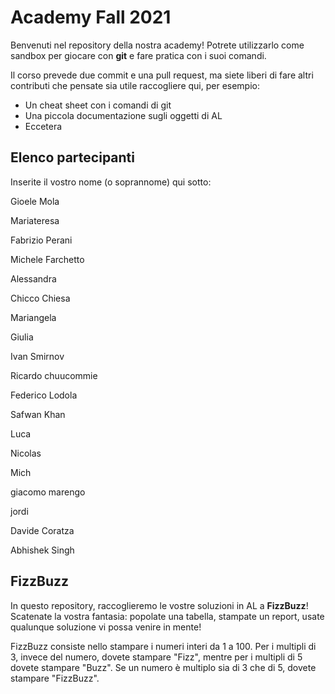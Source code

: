 # Academy Fall 2021

Benvenuti nel repository della nostra academy! Potrete utilizzarlo come sandbox per giocare con **git** e fare pratica con i suoi comandi.

Il corso prevede due commit e una pull request, ma siete liberi di fare altri contributi che pensate sia utile raccogliere qui, per esempio:

* Un cheat sheet con i comandi di git
* Una piccola documentazione sugli oggetti di AL
* Eccetera

## Elenco partecipanti

Inserite il vostro nome (o soprannome) qui sotto:

Gioele Mola

Mariateresa

Fabrizio Perani

Michele Farchetto

Alessandra

Chicco Chiesa

Mariangela

Giulia

Ivan Smirnov 

Ricardo chuucommie

Federico Lodola

Safwan Khan

Luca

Nicolas

Mich

giacomo marengo

jordi 

Davide Coratza

Abhishek Singh

## FizzBuzz

In questo repository, raccoglieremo le vostre soluzioni in AL a **FizzBuzz**! Scatenate la vostra fantasia: popolate una tabella, stampate un report, usate qualunque soluzione vi possa venire in mente!

FizzBuzz consiste nello stampare i numeri interi da 1 a 100. Per i multipli di 3, invece del numero, dovete stampare "Fizz", mentre per i multipli di 5 dovete stampare "Buzz". Se un numero è multiplo sia di 3 che di 5, dovete stampare "FizzBuzz".
